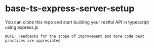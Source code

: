 # base-ts-express-server-setup


You can clone this repo and start building your restful API in typescript using  express.js

```NOTE: Feedbacks for the scope of improvement and more code best practices are appreciated```


